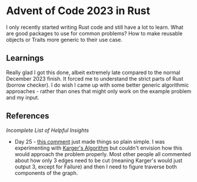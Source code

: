 # Advent of Code 2023 in Rust

I only recently started writing Rust code and still have a lot to learn. What are good packages to use for common problems? How to make reusable objects or Traits more generic to their use case.

## Learnings

Really glad I got this done, albeit extremely late compared to the normal December 2023 finish. It forced me to understand the strict parts of Rust (borrow checker). I do wish I came up with some better generic algorithmic approaches - rather than ones that might only work on the example problem and my input.

## References

*Incomplete List of Helpful Insights*

- Day 25 - [this comment](https://www.reddit.com/r/adventofcode/comments/18qbsxs/comment/ketzp94/) just made things so plain simple. I was experimenting with [Karger's Algorithm](https://en.wikipedia.org/wiki/Karger%27s_algorithm) but couldn't envision how this would approach the problem properly. Most other people all commented about how only 3 edges need to be cut (meaning Karger's would just output 3, except for Failure) and then I need to figure traverse both components of the graph.
